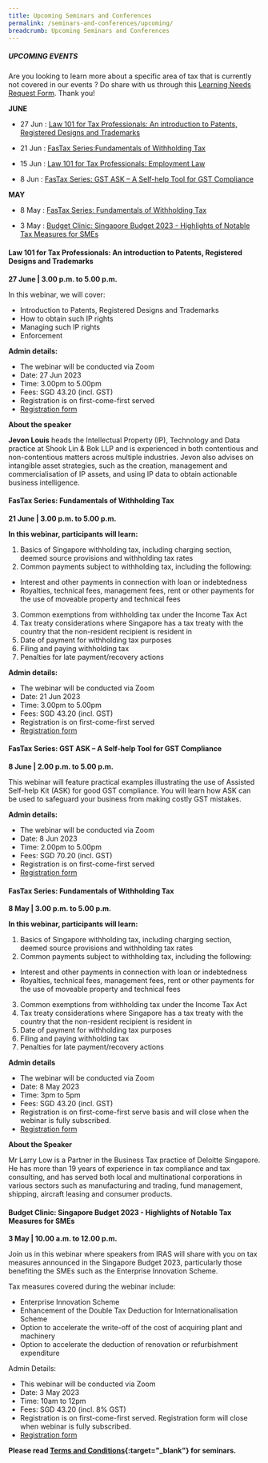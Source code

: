 ```yaml
---
title: Upcoming Seminars and Conferences
permalink: /seminars-and-conferences/upcoming/
breadcrumb: Upcoming Seminars and Conferences
---
```

##### **UPCOMING EVENTS**
Are you looking to learn more about a specific area of tax that is currently not covered in our events ? 
Do share with us through this [Learning Needs Request Form](https://form.gov.sg/5d2c51283703d80011e52615). Thank you!

**JUNE**

* 27 Jun : [Law 101 for Tax Professionals: An introduction to Patents, Registered Designs and Trademarks](#27jun-ta-id)

* 21 Jun : [FasTax Series:Fundamentals of Withholding Tax](#21jun-ta-id)
* 15 Jun : [Law 101 for Tax Professionals: Employment Law](#15jun-ta-id)


* 8 Jun : [FasTax Series: GST ASK – A Self-help Tool for GST Compliance](#8jun-ta-id)

**MAY**

* 8 May : [FasTax Series: Fundamentals of Withholding Tax](#8may-ta-id)

* 3 May : [Budget Clinic: Singapore Budget 2023 - Highlights of Notable Tax Measures for SMEs](/seminars-and-conferences/upcoming/#3may-ta-id)

<a id="27jun-ta-id"></a>
#### **Law 101 for Tax Professionals: An introduction to Patents, Registered Designs and Trademarks**
**27 June | 3.00 p.m. to 5.00 p.m.**

In this webinar, we will cover:
* Introduction to Patents, Registered Designs and Trademarks
* How to obtain such IP rights
* Managing such IP rights
* Enforcement
 
**Admin details:**

*   The webinar will be conducted via Zoom
*   Date: 27 Jun 2023
*   Time: 3.00pm to 5.00pm
*   Fees: SGD 43.20 (incl. GST)
*   Registration is on first-come-first served
*   [Registration form](https://form.gov.sg/645ccbb1337d54001251f88e)

**About the speaker**

**Jevon Louis** heads the Intellectual Property (IP), Technology and Data practice at Shook Lin &amp; Bok LLP and is experienced in both contentious and non-contentious matters across multiple industries. Jevon also advises on intangible asset strategies, such as the creation, management and commercialisation of IP assets, and using IP data to obtain actionable business intelligence.


<a id="21jun-ta-id"></a>
#### **FasTax Series: Fundamentals of Withholding Tax**
**21 June | 3.00 p.m. to 5.00 p.m.**

**In this webinar, participants will learn:**
1. Basics of Singapore withholding tax, including charging section, deemed source provisions and withholding tax rates
2. Common payments subject to withholding tax, including the following:
- Interest and other payments in connection with loan or indebtedness
- Royalties, technical fees, management fees, rent or other payments for the use of moveable property and technical fees
3. Common exemptions from withholding tax under the Income Tax Act
4. Tax treaty considerations where Singapore has a tax treaty with the country that the non-resident recipient is resident in
5. Date of payment for withholding tax purposes
6. Filing and paying withholding tax
7. Penalties for late payment/recovery actions

**Admin details:**

*   The webinar will be conducted via Zoom
*   Date: 21 Jun 2023
*   Time: 3.00pm to 5.00pm
*   Fees: SGD 43.20 (incl. GST)
*   Registration is on first-come-first served
*   [Registration form](https://form.gov.sg/645cbf441a3d9500125a9973)


<a id="8jun-ta-id"></a>
#### **FasTax Series: GST ASK – A Self-help Tool for GST Compliance**
**8 June | 2.00 p.m. to 5.00 p.m.**

This webinar will feature practical examples illustrating the use of Assisted Self-help Kit (ASK) for good GST compliance. You will learn how ASK can be used to safeguard your business from making costly GST mistakes.

**Admin details:**

*   The webinar will be conducted via Zoom
*   Date: 8 Jun 2023
*   Time: 2.00pm to 5.00pm
*   Fees: SGD 70.20 (incl. GST)
*   Registration is on first-come-first served
*   [Registration form](https://form.gov.sg/645cb60bb2c6d50013986e66)


<a id="8may-ta-id"></a>
#### **FasTax Series: Fundamentals of Withholding Tax**
**8 May | 3.00 p.m. to 5.00 p.m.**

**In this webinar, participants will learn:**
1. Basics of Singapore withholding tax, including charging section, deemed source provisions and withholding tax rates
2. Common payments subject to withholding tax, including the following:
- Interest and other payments in connection with loan or indebtedness
- Royalties, technical fees, management fees, rent or other payments for the use of moveable property and technical fees
3. Common exemptions from withholding tax under the Income Tax Act
4. Tax treaty considerations where Singapore has a tax treaty with the country that the non-resident recipient is resident in
5. Date of payment for withholding tax purposes
6. Filing and paying withholding tax
7. Penalties for late payment/recovery actions

**Admin details**

* The webinar will be conducted via Zoom
* Date: 8 May 2023
* Time: 3pm to 5pm
* Fees: SGD 43.20 (incl. GST)
* Registration is on first-come-first serve basis and will close when the webinar is fully subscribed.
* [Registration form](https://form.gov.sg/642275524422e90012527efe)

**About the Speaker**

Mr Larry Low is a Partner in the Business Tax practice of Deloitte Singapore. He has more than 19 years of experience in tax compliance and tax consulting, and has served both local and multinational corporations in various sectors such as manufacturing and trading, fund management, shipping, aircraft leasing and consumer products.


<a id="3may-ta-id"></a>
#### **Budget Clinic: Singapore Budget 2023 - Highlights of Notable Tax Measures for SMEs**
**3 May | 10.00 a.m. to 12.00 p.m.**

Join us in this webinar where speakers from IRAS will share with you on tax measures announced in the Singapore Budget 2023, particularly those benefiting the SMEs such as the Enterprise Innovation Scheme.

Tax measures covered during the webinar include:
* Enterprise Innovation Scheme
* Enhancement of the Double Tax Deduction for Internationalisation Scheme
* Option to accelerate the write-off of the cost of acquiring plant and machinery
* Option to accelerate the deduction of renovation or refurbishment expenditure

Admin Details:
* This webinar will be conducted via Zoom
* Date: 3 May 2023
* Time: 10am to 12pm
* Fees: SGD 43.20 (incl. 8% GST)
* Registration is on first-come-first served. Registration form will close when webinar is fully subscribed.
* [Registration form](https://form.gov.sg/64226ff887c4320012880570)



**Please read [Terms and Conditions](https://production-iras-tax-academy.netlify.com/executive-tax-programmes/terms-and-conditions/){:target="_blank"} for seminars.**